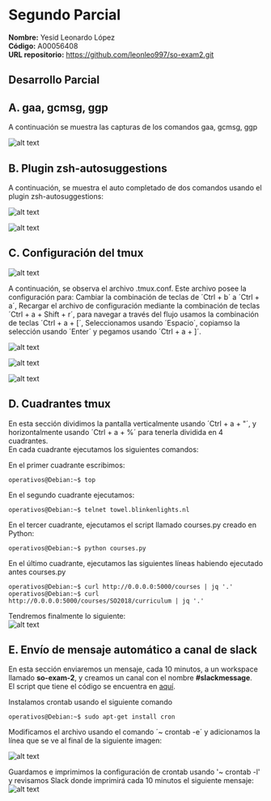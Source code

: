 # Segundo Parcial  
**Nombre:** Yesid Leonardo López  
**Código:** A00056408  
**URL repositorio:** https://github.com/leonleo997/so-exam2.git  

## Desarrollo Parcial  
## A. gaa, gcmsg, ggp  

A continuación se muestra las capturas de los comandos gaa, gcmsg, ggp  
  
![alt text](https://github.com/leonleo997/so-exam2/blob/master/A00056408/images/gitShortcuts.PNG)  

## B. Plugin zsh-autosuggestions  

A continuación, se muestra el auto completado de dos comandos usando el plugin zsh-autosuggestions:  
  
![alt text](https://github.com/leonleo997/so-exam2/blob/master/A00056408/images/autocomplete1.PNG)  
  
![alt text](https://github.com/leonleo997/so-exam2/blob/master/A00056408/images/autocomplete2.PNG)  
  
## C. Configuración del tmux  
  
![alt text](https://github.com/leonleo997/so-exam2/blob/master/A00056408/images/tmuxconf.PNG)   

  A continuación, se observa el archivo .tmux.conf. Este archivo posee la configuración para: Cambiar la combinación de teclas de ´Ctrl + b´ a ´Ctrl + a´, Recargar el archivo de configuración mediante la combinación de teclas ´Ctrl + a + Shift + r´, para navegar a través del flujo usamos la combinación de teclas ´Ctrl + a + [´, Seleccionamos usando ´Espacio´, copiamso la selección usando ´Enter´ y pegamos usando ´Ctrl + a + ]´.  


![alt text](https://github.com/leonleo997/so-exam2/blob/master/A00056408/images/reload.PNG)  

![alt text](https://github.com/leonleo997/so-exam2/blob/master/A00056408/images/ctrl+a+[.PNG)  

![alt text](https://github.com/leonleo997/so-exam2/blob/master/A00056408/images/espacio.PNG)  


## D. Cuadrantes tmux  

En esta sección dividimos la pantalla verticalmente usando ´Ctrl + a + "´, y horizontalmente usando ´Ctrl + a + %´ para tenerla dividida en 4 cuadrantes.  
En cada cuadrante ejecutamos los siguientes comandos:

En el primer cuadrante escribimos:
```console
operativos@Debian:~$ top
```
En el segundo cuadrante ejecutamos:
```console
operativos@Debian:~$ telnet towel.blinkenlights.nl
```
En el tercer cuadrante, ejecutamos el script llamado courses.py creado en Python:
```console
operativos@Debian:~$ python courses.py
```
En el último cuadrante, ejecutamos las siguientes líneas habiendo ejecutado antes courses.py  
```console
operativos@Debian:~$ curl http://0.0.0.0:5000/courses | jq '.'
operativos@Debian:~$ curl http://0.0.0.0:5000/courses/SO2018/curriculum | jq '.'
```
Tendremos finalmente lo siguiente:  
![alt text](https://github.com/leonleo997/so-exam2/blob/master/A00056408/images/punto6.PNG)  

## E. Envío de mensaje automático a canal de slack  

En esta sección enviaremos un mensaje, cada 10 minutos, a un workspace llamado **so-exam-2**, y creamos un canal con el nombre **#slackmessage**.  
El script que tiene el código se encuentra en [aquí](https://github.com/leonleo997/so-exam2/blob/master/A00056408/codigo_punto6/ejercicio.py).  

Instalamos crontab usando el siguiente comando  
```console
operativos@Debian:~$ sudo apt-get install cron
```
Modificamos el archivo usando el comando ´~ crontab -e´ y adicionamos la línea que se ve al final de la siguiente imagen:  

![alt text](https://github.com/leonleo997/so-exam2/blob/master/A00056408/images/crontab_config.PNG)  

Guardamos e imprimimos la configuración de crontab usando '~ crontab -l' y revisamos Slack donde imprimirá cada 10 minutos el siguiente mensaje:
![alt text](https://github.com/leonleo997/so-exam2/blob/master/A00056408/images/crontabmessage.PNG)  





